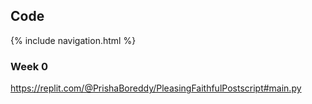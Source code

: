 ## Code

{% include navigation.html %}

### Week 0
https://replit.com/@PrishaBoreddy/PleasingFaithfulPostscript#main.py
